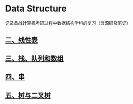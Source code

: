 # Data Structure

记录备战计算机考研过程中数据结构学科的复习（含源码及笔记）

## [二、线性表](https://github.com/teletubby1/DataStructure/blob/main/%E7%BA%BF%E6%80%A7%E8%A1%A8/%E4%BA%8C%E3%80%81%E7%BA%BF%E6%80%A7%E8%A1%A8.md)
## [三、栈、队列和数组](https://github.com/teletubby1/DataStructure/blob/main/%E6%A0%88%E3%80%81%E9%98%9F%E5%88%97%E5%92%8C%E6%95%B0%E7%BB%84/%E4%B8%89%E3%80%81%E6%A0%88%E3%80%81%E9%98%9F%E5%88%97%E5%92%8C%E6%95%B0%E7%BB%84.md)
## [四、串](https://github.com/teletubby1/DataStructure/blob/main/%E4%B8%B2/%E5%9B%9B%E3%80%81%E4%B8%B2.md)
## [五、树与二叉树](https://github.com/teletubby1/DataStructure/blob/main/%E6%A0%91%E4%B8%8E%E4%BA%8C%E5%8F%89%E6%A0%91/%E4%BA%94%E3%80%81%E6%A0%91%E4%B8%8E%E4%BA%8C%E5%8F%89%E6%A0%91.md)
